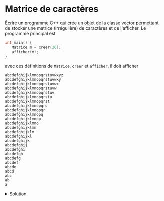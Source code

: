 # Matrice de caractères

Écrire un programme C++ qui crée un objet de la classe vector permettant de stocker une matrice (irrégulière) de caractères et de l'afficher. Le programme principal est 

~~~cpp
int main() {
   Matrice m = creer(26);
   afficher(m);
}
~~~

avec ces définitions de `Matrice`, `creer` et `afficher`, il doit afficher 

~~~
abcdefghijklmnopqrstuvwxyz
abcdefghijklmnopqrstuvwxy
abcdefghijklmnopqrstuvwx
abcdefghijklmnopqrstuvw
abcdefghijklmnopqrstuv
abcdefghijklmnopqrstu
abcdefghijklmnopqrst
abcdefghijklmnopqrs
abcdefghijklmnopqr
abcdefghijklmnopq
abcdefghijklmnop
abcdefghijklmno
abcdefghijklmn
abcdefghijklm
abcdefghijkl
abcdefghijk
abcdefghij
abcdefghi
abcdefgh
abcdefg
abcdef
abcde
abcd
abc
ab
a
~~~

<details>
<summary>Solution</summary>

~~~cpp
using Ligne = vector<char>;
using Matrice = vector<Ligne>;

Matrice creer(size_t t) {
   Matrice m;
   m.reserve(t);
   for(size_t i = 0; i < t; ++i) {
      m.push_back(Ligne());
      m.back().reserve(t - i);
      for (size_t j = 0; i + j < t; ++j) {
         m.back().push_back(char('a' + j));
      }
   }
   return m;
}

void afficher(Matrice const& m) {
   for(Ligne const& ligne : m) {
      for(char c : ligne)
         cout << c;
      cout << endl;
   }
}
~~~
</details>

